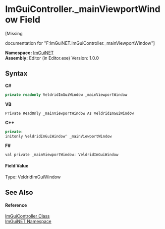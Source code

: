# ImGuiController._mainViewportWindow Field
 

\[Missing <summary> documentation for "F:ImGuiNET.ImGuiController._mainViewportWindow"\]

**Namespace:**&nbsp;<a href="7ecbdf68-1567-8265-0ab1-032412bfb743">ImGuiNET</a><br />**Assembly:**&nbsp;Editor (in Editor.exe) Version: 1.0.0

## Syntax

**C#**<br />
``` C#
private readonly VeldridImGuiWindow _mainViewportWindow
```

**VB**<br />
``` VB
Private ReadOnly _mainViewportWindow As VeldridImGuiWindow
```

**C++**<br />
``` C++
private:
initonly VeldridImGuiWindow^ _mainViewportWindow
```

**F#**<br />
``` F#
val private _mainViewportWindow: VeldridImGuiWindow
```


#### Field Value
Type: VeldridImGuiWindow

## See Also


#### Reference
<a href="dc8569e8-a101-000f-d0db-652eaa2a83fb">ImGuiController Class</a><br /><a href="7ecbdf68-1567-8265-0ab1-032412bfb743">ImGuiNET Namespace</a><br />